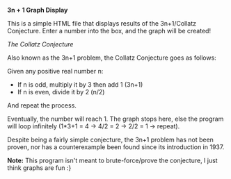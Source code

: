 **3n + 1 Graph Display**

This is a simple HTML file that displays results of the 3n+1/Collatz Conjecture. Enter a number into the box, and the graph will be created!


*The Collatz Conjecture*

Also known as the 3n+1 problem, the Collatz Conjecture goes as follows:

Given any positive real number n:
- If n is odd, multiply it by 3 then add 1 (3n+1)
- If n is even, divide it by 2 (n/2)

And repeat the process.

Eventually, the number will reach 1. The graph stops here, else the program will loop infinitely (1*3+1 = 4 -> 4/2 = 2 -> 2/2 = 1 -> repeat).

Despite being a fairly simple conjecture, the 3n+1 problem has not been proven, nor has a counterexample been found since its introduction in 1937.


**Note:** This program isn't meant to brute-force/prove the conjecture, I just think graphs are fun :}
